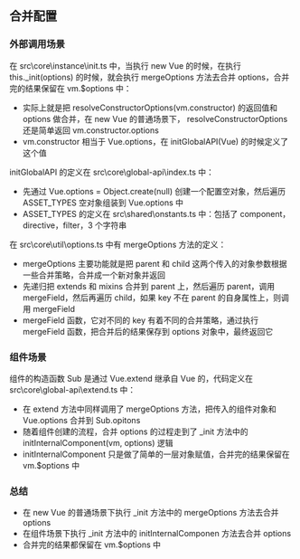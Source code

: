 ## 合并配置

### 外部调用场景

在 src\core\instance\init.ts 中，当执行 new Vue 的时候，在执行 this._init(options) 的时候，就会执行 mergeOptions 方法去合并 options，合并完的结果保留在 vm.$options 中：

- 实际上就是把 resolveConstructorOptions(vm.constructor) 的返回值和 options 做合并，在 new Vue 的普通场景下， resolveConstructorOptions 还是简单返回 vm.constructor.options
- vm.constructor 相当于 Vue.options，在 initGlobalAPI(Vue) 的时候定义了这个值

 initGlobalAPI 的定义在 src\core\global-api\index.ts 中：

- 先通过 Vue.options = Object.create(null) 创建一个配置空对象，然后遍历 ASSET_TYPES 空对象组装到 Vue.options 中
- ASSET_TYPES 的定义在 src\shared\onstants.ts 中：包括了 component，directive，filter，3 个字符串
 
在 src\core\util\options.ts 中有 mergeOptions 方法的定义：

- mergeOptions 主要功能就是把 parent 和 child 这两个传入的对象参数根据一些合并策略，合并成一个新对象并返回
- 先递归把 extends 和 mixins 合并到 parent 上，然后遍历 parent，调用 mergeField，然后再遍历 child，如果 key 不在 parent 的自身属性上，则调用 mergeField
- mergeField 函数，它对不同的 key 有着不同的合并策略，通过执行 mergeField 函数，把合并后的结果保存到 options 对象中，最终返回它

### 组件场景

组件的构造函数 Sub 是通过 Vue.extend 继承自 Vue 的，代码定义在 src\core\global-api\extend.ts 中：

- 在 extend 方法中同样调用了 mergeOptions 方法，把传入的组件对象和 Vue.options 合并到 Sub.opitons
- 随着组件创建的流程，合并 options 的过程走到了 _init 方法中的 initInternalComponent(vm, options) 逻辑
- initInternalComponent 只是做了简单的一层对象赋值，合并完的结果保留在 vm.$options 中

### 总结

- 在 new Vue 的普通场景下执行 _init 方法中的 mergeOptions 方法去合并 options
- 在组件场景下执行 _init 方法中的 initInternalComponen 方法去合并 options
- 合并完的结果都保留在 vm.$options 中




